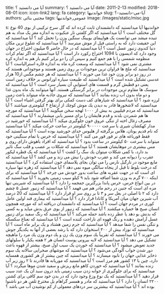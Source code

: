 title: آیا می دانستید ؟
summary: آیا می دانستید ؟
date: 2011-2-13
modified: 2018-08-01
icon:  icon-link2
lang: fa
category: خواندنیها
slug: آیا-می-دانستید-؟
authors: مجتبی بنائی
tags: عمومی,خواندنیها
image: /images/static/misc.jpg

s: خواندنیها آیا میدانستید که دانشمندان ثابت کرده اند که گل سرخ ترکیبی از بوی 40 نوع گل مختلف است ؟  آیا میدانستید که اگر کلفتی تار عنکبوت به اندازه مغز یک مداد به هم تنیده میشد می توانست یک هواپیمای بویینگ سنگین وزن را تحمل کند ؟  آیا میدانستید که این حقیقت دارد که به راستی فیل از موش میترسد ؟  آیا میدانستید که شلوغ ترین مکان دنیا کندوی زنبور عسل است ؟  آیا میدانستید که در حال حاضر 6 میلیون اختراع در جهان وجود دارد که ادیسون با 1094 اختراع رکورد دار است ؟  آیا میدانستید که اگر تمام کرات منظومه شمسی را با هم جمع کنیم و سپس آن را دو برابر کنیم باز هم به اندازه کره مشتری نمی شود ؟  آیا میدانستید که وسعت کره ماه به اندازه قاره استرالیاست ؟  آیا میدانستید که ملخ ها فراوان ترین موجودات بر روی زمین هستند و موجوداتی هستند که در روز دو برابر وزن خود غذا می خورند ؟  آیا میدانستید که هر چشم مگس از10 هزار عدسی تشکیل شده است ؟  آیا میدانستید که طبیعت سیاره اورانوس بر خلاف زمین است یعنی دو قطبش گرم و قسمت های استوایی آن بسیار سرد است ؟  آیا میدانستید که سوسک ها مقاوم ترین موجودات در برابر گرسنگی هستند. آنها میتوانند یک ماه بدون غذا و دو ماه بدون آب زنده بمانند ؟  آیا میدانستید که نیروی جاذبه ماه میتواند باعث زمین لرزه شود ؟  آیا میدانستید که شیارهاى کف دست کمکی براى بهتر گرفتن اشیاء است ؟  آیا میدانستید که لاشخورها قادر به دیدن یك موش كوچك از ارتفاع ۴ كیلومتری میباشند ؟  آیا میدانستید که مردم فیلیپین به بیش از ۱۰۰۰ لهجه سخن میگویند ؟  آیا میدانستید که مورچه ها هم شمردن بلدند و قدم هایشان را برای مسیر یابی میشمارند ؟  آیا میدانستید که مصرف زغال اخته از تنگی عروق خون جلوگیری میكند ؟  آیا میدانستید که خورشید در مدار کهکشان شیری با سرعت ۹۰۰۰۰۰ کیلومتر در ساعت حرکت میکند ؟  آیا میدانستید که نام قدیم یونان، هلاس برگرفته از هلیوس خدای خورشید بوده است ؟  آیا میدانستید که فقط قورباغه های نر قور قور می کنند ؟  آیا میدانستید که خرس با تمام سنگینی خود میتواند با سرعت ۵۰ كیلومتر در ساعت بدود ؟  آیا میدانستید که افراد باهوش داراى روى و مس بیشترى در موهایشان هستند ؟  آیا میدانستید که شكلات بر عصب و قلب سگ تاثیر بد دارد، با کمی شكلات میتوان یك سگ را کشت ؟  آیا میدانستید که یک قطره لیكور عقرب را دیوانه می كند و عقرب خودش را نیش می زند و می كشد ؟  آیا میدانستید که مایع موجود در نارگیل نارس را می توان بجای پلاسمای خون استفاده كرد ؟  آیا میدانستید که درخت بلوط تا قبل از پنجاه سالگی میوه نمی دهد ؟  آیا میدانستید که زهره تنها سیاره ای است كه در جهت عقربه های ساعت بدور خودش می چرخد ؟  آیا میدانستید که برای اینكه ۷۰۰ گرم به وزن شما اضافه شود باید ۹ كیلو سیب زمینی بخورید ؟  آیا میدانستید که در بین انواع خرس، خرس پاندا بزرگترین جمجمه را دارد ؟  آیا میدانستید که شیرینی تنها مزه ای است كه جنین در رحم مادر هم می فهمد ؟  آیا میدانستید که زنبور عسل ۵ چشم دارد كه ۲ تا اصلی در بغل سر و ۳ تا بر روی سر او قرار دارد ؟  آیا میدانستید که 20 درصد آب شیرین جهان میان آمریكا و كانادا قرار دارد ؟  آیا میدانستید که بیماری قند اولین عامل كوری در مردم جهان است ؟  آیا میدانستید که دانشمندان دریافته اند که مورچه همچون انسان صبح ها خمیازه میکشند ؟  آیا میدانستید که زنبور از بوی عرق بدش میاید و به كسی كه بدنش بو دهد یا عطر زده باشد حمله می‌كند ؟  آیا میدانستید که رنگ سفید برای زنبور عسل آرامش دهنده و رنگ قهوه ای ناراحت كننده است ؟  آیا میدانستید که نعناع سكسکه و تنگی نفس را شفا میدهد ؟  آیا میدانستید که جرم زمین هشتاد و یک برابر ماه است ؟  آیا میدانستید که نوزاد بیش از ۳۰۰ استخوان دارد که با رشد بعضی از آنها به یكدیگر جوش می خورند ؟  آیا میدانستید که تقریباً یك سوم وزن یك زن و یك دوم وزن یك مرد را ماهیچه تشكیل می دهد ؟  آیا میدانستید که لایه بیرونی پوست انسان هر ۲ هفته یکبار با سلولهای جدید تعویض میشود ؟  آیا میدانستید که خوردن یک سیب اول صبح، بیشتر از قهوه باعث دور شدن خواب آلودگی می‌شود ؟  آیا میدانستید که موشهای صحرایی سالانه یک سوم ذخایر غذایی جهان را نابود میسازند ؟  آیا میدانستید که چین بیشتر از هر کشوری همسایه دارد، چین با ۱۳ کشور هم مرز است ؟  آیا میدانستید که موریانه ها قادرند تا ۲ روز زیر آب زنده بمانند ؟  آیا میدانستید که خوردن کاهو مانع ریزش و سفید شدن موها میگردد ؟  آیا میدانستید که برای جلوگیری از جوانه زدن سیب زمینی باید درون سبد آن یک عدد سیب قرار دهید ؟  آیا میدانستید که یک نوع وزغ وجود دارد که در بدن خود سم كافی برای كشتن ۲۲۰۰ انسان را دارد ؟  آیا میدانستید که مادر و همسر گراهام بل مخترع تلفن هر دو ناشنوا بوده اند ؟  آیا میدانستید که بیشترین سر دردهای معمولی از كم نوشیدن آب می باشد ؟